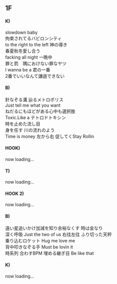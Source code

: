 ## 1F

#### K)

slowdown baby  
拘束されてるバビロンシティ  
to the right to the left 神の導き  
春夏秋冬愛し合う  
facking all night 一晩中  
罪と罰　隅におけない罪なヤツ  
I wanna be a 君の一番  
2番でいいなんて謙遜できない

#### B)

針なぞる溝 辿るメトロポリス  
Just tell me what you want  
ねだるにもほどがある心中も選択肢  
Toxic.Like a テトロドトキシン  
時を止めた流し目  
身を任す 川の流れのよう  
Time is money 左から右 促してくStay Rollin  

#### HOOK)

now loading...

#### T)

now loading...

#### HOOK 2)

now loading...

#### B)

遠い星追いかけ加減を知り余裕なくす 時は金なり  
深く呼吸 Just the two of us 右往左往 ふり切った天秤  
乗り込むロケット Hug me love me  
背中叩きなぞる手 Must be lovin it  
時系列 合わすBPM 埋める継ぎ目 Be like that  

#### K)

now loading...